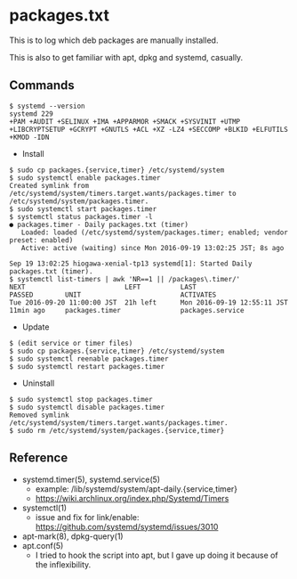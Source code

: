 # packages.txt

This is to log which deb packages are manually installed.

This is also to get familiar with apt, dpkg and systemd, casually.

## Commands

```
$ systemd --version
systemd 229
+PAM +AUDIT +SELINUX +IMA +APPARMOR +SMACK +SYSVINIT +UTMP +LIBCRYPTSETUP +GCRYPT +GNUTLS +ACL +XZ -LZ4 +SECCOMP +BLKID +ELFUTILS +KMOD -IDN
```

- Install

```
$ sudo cp packages.{service,timer} /etc/systemd/system
$ sudo systemctl enable packages.timer
Created symlink from /etc/systemd/system/timers.target.wants/packages.timer to /etc/systemd/system/packages.timer.
$ sudo systemctl start packages.timer
$ systemctl status packages.timer -l
● packages.timer - Daily packages.txt (timer)
   Loaded: loaded (/etc/systemd/system/packages.timer; enabled; vendor preset: enabled)
   Active: active (waiting) since Mon 2016-09-19 13:02:25 JST; 8s ago

Sep 19 13:02:25 hiogawa-xenial-tp13 systemd[1]: Started Daily packages.txt (timer).
$ systemctl list-timers | awk 'NR==1 || /packages\.timer/'
NEXT                         LEFT          LAST                         PASSED        UNIT                         ACTIVATES
Tue 2016-09-20 11:00:00 JST  21h left      Mon 2016-09-19 12:55:11 JST  11min ago     packages.timer               packages.service
```

- Update

```
$ (edit service or timer files)
$ sudo cp packages.{service,timer} /etc/systemd/system
$ sudo systemctl reenable packages.timer
$ sudo systemctl restart packages.timer
```

- Uninstall

```
$ sudo systemctl stop packages.timer
$ sudo systemctl disable packages.timer
Removed symlink /etc/systemd/system/timers.target.wants/packages.timer.
$ sudo rm /etc/systemd/system/packages.{service,timer}
```

## Reference

- systemd.timer(5), systemd.service(5)
  - example: /lib/systemd/system/apt-daily.{service,timer}
  - https://wiki.archlinux.org/index.php/Systemd/Timers
- systemctl(1)
  - issue and fix for link/enable: https://github.com/systemd/systemd/issues/3010
- apt-mark(8), dpkg-query(1)
- apt.conf(5)
  - I tried to hook the script into apt, but I gave up doing it because of the inflexibility.

